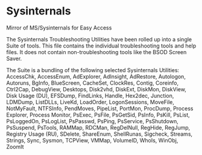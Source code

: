 # Sysinternals
Mirror of MS/Sysinternals for Easy Access

The Sysinternals Troubleshooting Utilities have been rolled up into a single Suite of tools. This file contains the individual troubleshooting tools and help files. It does not contain non-troubleshooting tools like the BSOD Screen Saver.

The Suite is a bundling of the following selected Sysinternals Utilities: AccessChk, AccessEnum, AdExplorer, AdInsight, AdRestore, Autologon, Autoruns, BgInfo, BlueScreen, CacheSet, ClockRes, Contig, Coreinfo, Ctrl2Cap, DebugView, Desktops, Disk2vhd, DiskExt, DiskMon, DiskView, Disk Usage (DU), EFSDump, FindLinks, Handle, Hex2dec, Junction, LDMDump, ListDLLs, LiveKd, LoadOrder, LogonSessions, MoveFile, NotMyFault, NTFSInfo, PendMoves, PipeList, PortMon, ProcDump, Process Explorer, Process Monitor, PsExec, PsFile, PsGetSid, PsInfo, PsKill, PsList, PsLoggedOn, PsLogList, PsPasswd, PsPing, PsService, PsShutdown, PsSuspend, PsTools, RAMMap, RDCMan, RegDelNull, RegHide, RegJump, Registry Usage (RU), SDelete, ShareEnum, ShellRunas, Sigcheck, Streams, Strings, Sync, Sysmon, TCPView, VMMap, VolumeID, WhoIs, WinObj, ZoomIt
